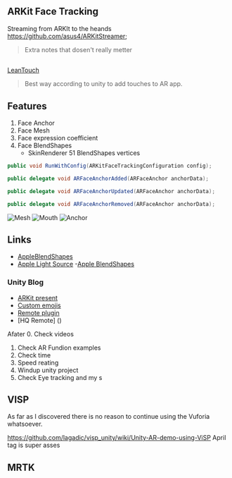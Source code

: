 ## ARKit Face Tracking
 
 Streaming from ARKIt to the heands  https://github.com/asus4/ARKitStreamer;

> Extra notes that dosen't really metter

##
[LeanTouch](http://gameprogrammingpatterns.com/contents.html)
>Best way according to unity to add touches to AR app.

## Features

1. Face Anchor
2. Face Mesh
3. Face expression coefficient
4. Face BlendShapes
    - SkinRenderer 51 BlendShapes  vertices


```csharp
public void RunWithConfig(ARKitFaceTrackingConfiguration config);

public delegate void ARFaceAnchorAdded(ARFaceAnchor anchorData);

public delegate void ARFaceAnchorUpdated(ARFaceAnchor anchorData);

public delegate void ARFaceAnchorRemoved(ARFaceAnchor anchorData);
```

![Mesh](\Images\ArKitMesh.png)
![Mouth](\Images\ArKitMouth.png)
![Anchor](\Images\ArKitAnchor.png)

## Links

 - [AppleBlendShapes](https://developer.apple.com/documentation/arkit/arfaceanchor/blendshapelocation)
 - [Apple Light Source](https://developer.apple.com/documentation/arkit/ardirectionallightestimate)
 -[Apple BlendShapes](hdeveloper.apple.com/documentation/arkit/arfacegeometry)

### Unity Blog
- [ARKit present](https://blogs.unity3d.com/2017/11/03/arkit-face-tracking-on-iphone-x/)
- [Custom emojis](https://blogs.unity3d.com/2017/12/03/create-your-own-animated-emojis-with-unity/)
- [Remote plugin](logs.unity3d.com/2018/01/16/arkit-remote-now-with-face-tracking/)
- [HQ Remote]   ()



Afater
0. Check videos
1. Check AR Fundion examples
2. Check time
3. Speed reating
4. Windup unity project
5. Check Eye tracking and my s

## VISP

As far as I discovered there
is no reason to continue using the 
Vuforia whatsoever.

https://github.com/lagadic/visp_unity/wiki/Unity-AR-demo-using-ViSP
April tag is super asses

## MRTK



